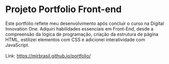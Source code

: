 # Projeto Portfolio Front-end

Este portfólio reflete meu desenvolvimento após concluir o curso na Digital Innovation One. 
Adquiri habilidades essenciais em Front-End, desde a compreensão da lógica de programação,
criação da estrutura de página HTML, estilizei elementos com CSS e adicionei interatividade com JavaScript. <br><br>
Link:
 <a class="menu__link" href="https://mirbrasil.github.io/portfolio/" target="_blank">
 https://mirbrasil.github.io/portfolio/</a>
